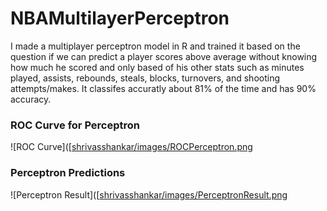 # NBAMultilayerPerceptron
I made a multiplayer perceptron model in R and trained it based on the question if we can predict a player scores above average without knowing how much he scored and only based of his other stats such as minutes played, assists, rebounds, steals, blocks, turnovers, and shooting attempts/makes. It classifes accuratly about 81% of the time and has 90% accuracy. 

### ROC Curve for Perceptron

![ROC Curve]([[shrivasshankar/images/ROCPerceptron.png](https://raw.githubusercontent.com/shrivasshankar/images/main](https://raw.githubusercontent.com/shrivasshankar/images/main//ROCPerceptron.png))

### Perceptron Predictions

![Perceptron Result]([[shrivasshankar/images/PerceptronResult.png](https://raw.githubusercontent.com/shrivasshankar/images/main/](https://raw.githubusercontent.com/shrivasshankar/images/main/PerceptronResult.png))
